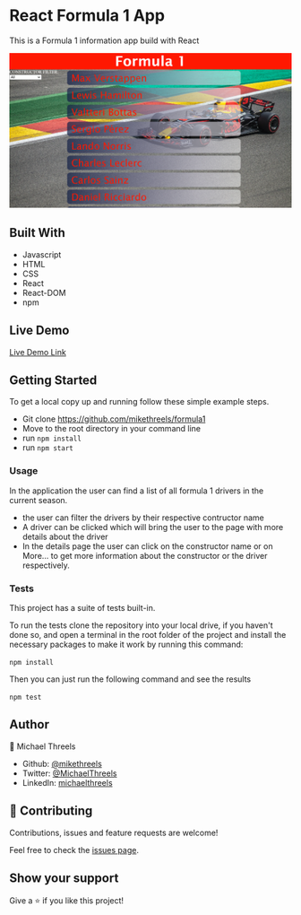 # React Formula 1 App
This is a Formula 1 information app build with React

![screenshot](./src/images/app_screenshot1.png)


## Built With

- Javascript
- HTML
- CSS
- React
- React-DOM
- npm

## Live Demo

[Live Demo Link](https://formula1-mt.herokuapp.com/)


## Getting Started

To get a local copy up and running follow these simple example steps.

- Git clone https://github.com/mikethreels/formula1
- Move to the root directory in your command line
- run `npm install`
- run `npm start`

### Usage

In the application the user can find a list of all formula 1 drivers in the current season.
- the user can filter the drivers by their respective contructor name
- A driver can be clicked which will bring the user to the page with more details about the driver
- In the details page the user can click on the constructor name or on More... to get more information about the constructor or the driver respectively.

### Tests

This project has a suite of tests built-in.

To run the tests clone the repository into your local drive, if you haven't done so, and open a terminal in the root folder of the project and install the necessary packages to make it work by running this command:

`npm install`

Then you can just run the following command and see the results

`npm test`

## Author
👤 Michael Threels
- Github: [@mikethreels](https://github.com/mikethreels)
- Twitter: [@MichaelThreels](https://twitter.com/MichaelThreels)
- LinkedIn: [michaelthreels](https://www.linkedin.com/in/michael-threels)

## 🤝 Contributing

Contributions, issues and feature requests are welcome!

Feel free to check the [issues page](issues/).

## Show your support

Give a ⭐️ if you like this project!
